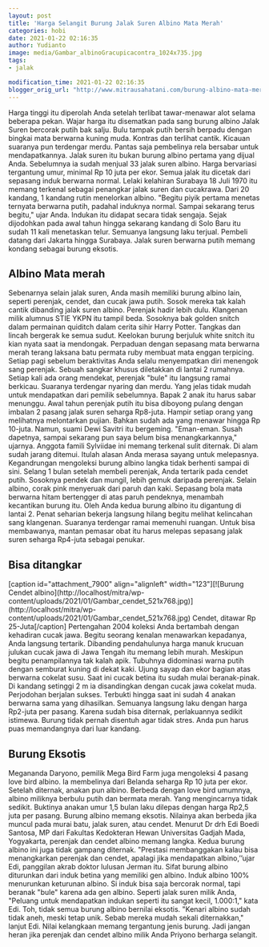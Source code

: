 ```yaml
---
layout: post
title: 'Harga Selangit Burung Jalak Suren Albino Mata Merah'
categories: hobi
date: 2021-01-22 02:16:35
author: Yudianto
image: media/Gambar_albinoGracupicacontra_1024x735.jpg
tags:
- jalak

modification_time: 2021-01-22 02:16:35
blogger_orig_url: "http://www.mitrausahatani.com/burung-albino-mata-merah.html"
---
```


Harga tinggi itu diperolah Anda setelah terlibat tawar-menawar alot selama
beberapa pekan. Wajar harga itu disematkan pada sang burung albino Jalak Suren
bercorak putih bak salju. Bulu tampak putih bersih berpadu dengan bingkai mata
berwarna kuning muda. Kontras dan terlihat cantik. Kicauan suaranya pun
terdengar merdu. Pantas saja pembelinya rela bersabar untuk mendapatkannya.
Jalak suren itu bukan burung albino pertama yang dijual Anda. Sebelumnya ia
sudah menjual 33 jalak suren albino. Harga bervariasi tergantung umur, minimal
Rp 10 juta per ekor. Semua jalak itu dicetak dari sepasang induk berwarna
normal. Lelaki kelahiran Surabaya 18 Juli 1970 itu memang terkenal sebagai
penangkar jalak suren dan cucakrawa. Dari 20 kandang, 1 kandang rutin
menelorkan albino. "Begitu piyik pertama menetas ternyata berwarna putih,
padahal induknya normal. Sampai sekarang terus begitu," ujar Anda. Indukan itu
didapat secara tidak sengaja. Sejak dijodohkan pada awal tahun hingga sekarang
kandang di Solo Baru itu sudah 11 kali menetaskan telur. Semuanya langsung
laku terjual. Pembeli datang dari Jakarta hingga Surabaya. Jalak suren
berwarna putih memang kondang sebagai burung eksotis.

## Albino Mata merah

Sebenarnya selain jalak suren, Anda masih memiliki burung albino lain, seperti
perenjak, cendet, dan cucak jawa putih. Sosok mereka tak kalah cantik
dibanding jalak suren albino. Perenjak hadir lebih dulu. Klangenan milik
alumnus STIE YKPN itu tampil beda. Sosoknya bak golden snitch dalam permainan
quiditch dalam cerita sihir Harry Potter. Tangkas dan lincah bergerak ke semua
sudut. Keelokan burung berjuluk white snitch itu kian nyata saat ia mendongak.
Perpaduan dengan sepasang mata berwarna merah terang laksana batu permata ruby
membuat mata enggan terpicing. Setiap pagi sebelum beraktivitas Anda selalu
menyempatkan diri menengok sang perenjak. Sebuah sangkar khusus diletakkan di
lantai 2 rumahnya. Setiap kali ada orang mendekat, perenjak "bule" itu
langsung ramai berkicau. Suaranya terdengar nyaring dan merdu. Yang jelas
tidak mudah untuk mendapatkan dari pemilik sebelumnya. Bapak 2 anak itu harus
sabar menunggu. Awal tahun perenjak putih itu bisa diboyong pulang dengan
imbalan 2 pasang jalak suren seharga Rp8-juta. Hampir setiap orang yang
melihatnya melontarkan pujian. Bahkan sudah ada yang menawar hingga Rp
10-juta. Namun, suami Dewi Savitri itu bergeming. "Eman-eman. Susah dapetnya,
sampai sekarang pun saya belum bisa menangkarkannya," ujarnya. Anggota famili
Sylviidae ini memang terkenal sulit diternak. Di alam sudah jarang ditemui.
Itulah alasan Anda merasa sayang untuk melepasnya. Kegandrungan mengoleksi
burung albino langka tidak berhenti sampai di sini. Selang 1 bulan setelah
membeli perenjak, Anda tertarik pada cendet putih. Sosoknya pendek dan mungil,
lebih gemuk daripada perenjak. Selain albino, corak pink menyeruak dari paruh
dan kaki. Sepasang bola mata berwarna hitam bertengger di atas paruh
pendeknya, menambah kecantikan burung itu. Oleh Anda kedua burung albino itu
digantung di lantai 2. Penat seharian bekerja langsung hilang begitu melihat
kelincahan sang klangenan. Suaranya terdengar ramai memenuhi ruangan. Untuk
bisa membawanya, mantan pemasar obat itu harus melepas sepasang jalak suren
seharga Rp4-juta sebagai penukar.

## Bisa ditangkar

[caption id="attachment_7900" align="alignleft" width="123"][![Burung Cendet
albino](http://localhost/mitra/wp-
content/uploads/2021/01/Gambar_cendet_521x768.jpg)](http://localhost/mitra/wp-
content/uploads/2021/01/Gambar_cendet_521x768.jpg) Cendet, ditawar Rp
25-Juta[/caption] Pertengahan 2004 koleksi Anda bertambah dengan kehadiran
cucak jawa. Begitu seorang kenalan menawarkan kepadanya, Anda langsung
tertarik. Dibanding pendahulunya harga manuk krucuan julukan cucak jawa di
Jawa Tengah itu memang lebih murah. Meskipun begitu penampilannya tak kalah
apik. Tubuhnya didominasi warna putih dengan semburat kuning di dekat kaki.
Ujung sayap dan ekor bagian atas berwarna cokelat susu. Saat ini cucak betina
itu sudah mulai beranak-pinak. Di kandang setinggi 2 m ia disandingkan dengan
cucak jawa cokelat muda. Perjodohan berjalan sukses. Terbukti hingga saat ini
sudah 4 anakan berwarna sama yang dihasilkan. Semuanya langsung laku dengan
harga Rp2-juta per pasang. Karena sudah bisa diternak, perlakuannya sedikit
istimewa. Burung tidak pernah disentuh agar tidak stres. Anda pun harus puas
memandangnya dari luar kandang.

## Burung Eksotis

Megananda Daryono, pemilik Mega Bird Farm juga mengoleksi 4 pasang love bird
albino. Ia membelinya dari Belanda seharga Rp 10 juta per ekor. Setelah
diternak, anakan pun albino. Berbeda dengan love bird umumnya, albino miliknya
berbulu putih dan bermata merah. Yang mengincarnya tidak sedikit. Buktinya
anakan umur 1,5 bulan laku dilepas dengan harga Rp2,5 juta per pasang. Burung
albino memang eksotis. Nilainya akan berbeda jika muncul pada murai batu,
jalak suren, atau cendet. Menurut Dr drh Edi Boedi Santosa, MP dari Fakultas
Kedokteran Hewan Universitas Gadjah Mada, Yogyakarta, perenjak dan cendet
albino memang langka. Kedua burung albino ini juga tidak gampang diternak.
"Prestasi membanggakan kalau bisa menangkarkan perenjak dan cendet, apalagi
jika mendapatkan albino,’’ujar Edi, panggilan akrab doktor lulusan Jerman itu.
Sifat burung albino diturunkan dari induk betina yang memiliki gen albino.
Induk albino 100% menurunkan keturunan albino. Si induk bisa saja bercorak
normal, tapi beranak "bule" karena ada gen albino. Seperti jalak suren milik
Anda, "Peluang untuk mendapatkan indukan seperti itu sangat kecil, 1.000:1,"
kata Edi. Toh, tidak semua burung albino bernilai eksotis. "Kenari albino
sudah tidak aneh, meski tetap unik. Sebab mereka mudah sekali diternakkan,"
lanjut Edi. Nilai kelangkaan memang tergantung jenis burung. Jadi jangan heran
jika perenjak dan cendet albino milik Anda Priyono berharga selangit.


